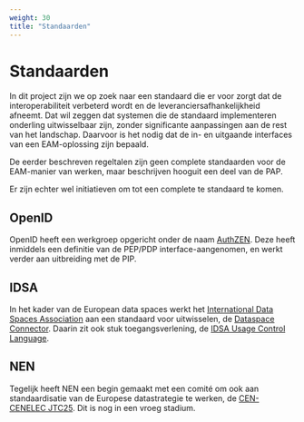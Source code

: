 ```yaml
---
weight: 30
title: "Standaarden"
---
```


# Standaarden

In dit project zijn we op zoek naar een standaard die er voor zorgt dat de interoperabiliteit verbeterd
wordt en de leveranciersafhankelijkheid afneemt. Dat wil zeggen dat systemen die de standaard implementeren onderling
uitwisselbaar zijn, zonder significante aanpassingen aan de rest van het landschap. Daarvoor is het nodig dat de in- en uitgaande interfaces van een EAM-oplossing zijn bepaald.

De eerder beschreven regeltalen zijn geen complete standaarden voor de EAM-manier van werken,
maar beschrijven hooguit een deel van de PAP.

Er zijn echter wel initiatieven om tot een complete te standaard te komen.

## OpenID

OpenID heeft een werkgroep opgericht onder de naam [AuthZEN](/docs/5.appendices/3.architectuur/inventarisatie/standaarden/authzen). 
Deze heeft inmiddels een definitie van de PEP/PDP interface-aangenomen, en werkt verder aan uitbreiding met de PIP. 

## IDSA 

In het kader van de European data spaces werkt het [International Data Spaces Association](https://internationaldataspaces.org/) aan een standaard voor
uitwisselen, de [Dataspace Connector](https://international-data-spaces-association.github.io/DataspaceConnector/). Daarin zit ook stuk toegangsverlening, de [IDSA Usage Control Language](https://international-data-spaces-association.github.io/DataspaceConnector/Documentation/v5/UsageControl). 

## NEN

Tegelijk heeft NEN een begin gemaakt met een comité om ook aan standaardisatie van de Europese datastrategie te werken,
de [CEN-CENELEC JTC25](https://www.nen.nl/nieuws/data-verzamelen-opslaan-en-uitwisselen/nieuwe-europese-normalisatiegroep-voor-data-en-cloud-van-start/). Dit is nog in een vroeg stadium. 